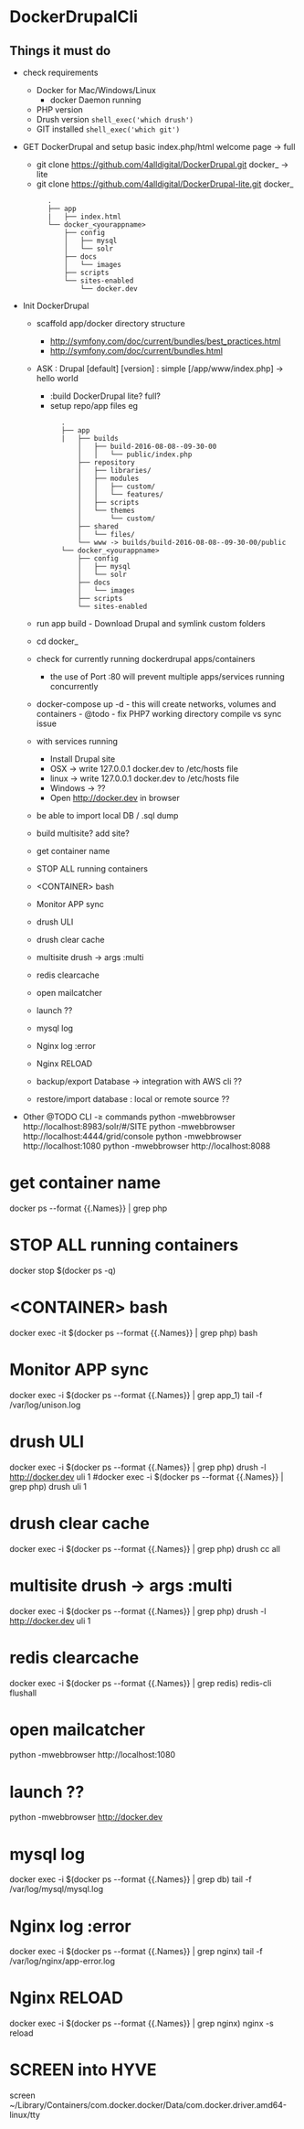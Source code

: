 # DockerDrupalCli

## Things it must do
- check requirements    
    - Docker for Mac/Windows/Linux
        - docker Daemon running
    - PHP version
    - Drush version ` shell_exec('which drush') `
    - GIT installed ` shell_exec('which git') `

- GET DockerDrupal and setup basic index.php/html welcome page
  -> full
    - git clone https://github.com/4alldigital/DockerDrupal.git docker_<appname>
  -> lite
    - git clone https://github.com/4alldigital/DockerDrupal-lite.git docker_<appname>

    ```
          .        
          ├── app
          |   ├── index.html
          └── docker_<yourappname>  
              ├── config
              │   ├── mysql
              │   └── solr
              ├── docs
              │   └── images
              ├── scripts
              └── sites-enabled
                  └── docker.dev
    ```

- Init DockerDrupal
    - scaffold app/docker directory structure
      - http://symfony.com/doc/current/bundles/best_practices.html
      - http://symfony.com/doc/current/bundles.html
    - ASK
        : Drupal [default] [version]
        : simple [/app/www/index.php] -> hello world

        - :build DockerDrupal lite? full?        
        - setup repo/app files eg

        ```
              .        
              ├── app
              |   ├── builds
                  │   ├── build-2016-08-08--09-30-00
                  │   │   └── public/index.php
                  ├── repository
                  │   ├── libraries/
                  │   ├── modules
                  │   │   ├── custom/
                  │   │   └── features/
                  │   ├── scripts
                  │   └── themes
                  │       └── custom/
                  ├── shared
                  │   └── files/
                  └── www -> builds/build-2016-08-08--09-30-00/public
              └── docker_<yourappname>  
                  ├── config
                  │   ├── mysql
                  │   └── solr
                  ├── docs
                  │   └── images
                  ├── scripts
                  └── sites-enabled
        ```
    - run app build
            - Download Drupal and symlink custom folders
    - cd docker_<yourappname>
    - check for currently running dockerdrupal apps/containers
        - the use of Port :80 will prevent multiple apps/services running concurrently
    - docker-compose up -d
            - this will create networks, volumes and containers
            - @todo - fix PHP7 working directory compile vs sync issue
    - with services running
        - Install Drupal site
        - OSX -> write 127.0.0.1 docker.dev to /etc/hosts file
        - linux -> write 127.0.0.1 docker.dev to /etc/hosts file
        - Windows -> ??        
        - Open http://docker.dev in browser

    - be able to import local DB / .sql dump
    - build multisite? add site?
    - get container name
    - STOP ALL running containers
    - \<CONTAINER\> bash
    - Monitor APP sync
    - drush ULI
    - drush clear cache
    - multisite drush -> args :multi
    - redis clearcache
    - open mailcatcher
    - launch ??
    - mysql log
    - Nginx log :error
    - Nginx RELOAD
    - backup/export Database -> integration with AWS cli ??
    - restore/import database : local or remote source ??


- Other @TODO CLI -≥ commands
   python -mwebbrowser http://localhost:8983/solr/#/SITE
   python -mwebbrowser http://localhost:4444/grid/console
   python -mwebbrowser http://localhost:1080
   python -mwebbrowser http://localhost:8088


# get container name
docker ps --format {{.Names}} | grep php

# STOP ALL running containers
docker stop $(docker ps -q)

# \<CONTAINER\> bash
docker exec -it $(docker ps --format {{.Names}} | grep php) bash

# Monitor APP sync
docker exec -i $(docker ps --format {{.Names}} | grep app_1) tail -f /var/log/unison.log

# drush ULI
docker exec -i $(docker ps --format {{.Names}} | grep php) drush -l http://docker.dev uli 1
#docker exec -i $(docker ps --format {{.Names}} | grep php) drush uli 1
# drush clear cache
docker exec -i $(docker ps --format {{.Names}} | grep php) drush cc all
# multisite drush -> args :multi
docker exec -i $(docker ps --format {{.Names}} | grep php) drush -l http://docker.dev uli 1

# redis clearcache
docker exec -i $(docker ps --format {{.Names}} | grep redis) redis-cli flushall

# open mailcatcher
python -mwebbrowser http://localhost:1080

# launch ??
python -mwebbrowser http://docker.dev

# mysql log
docker exec -i $(docker ps --format {{.Names}} | grep db) tail -f /var/log/mysql/mysql.log

# Nginx log :error
docker exec -i $(docker ps --format {{.Names}} | grep nginx) tail -f /var/log/nginx/app-error.log

# Nginx RELOAD
docker exec -i $(docker ps --format {{.Names}} | grep nginx) nginx -s reload

# SCREEN into HYVE
screen ~/Library/Containers/com.docker.docker/Data/com.docker.driver.amd64-linux/tty
